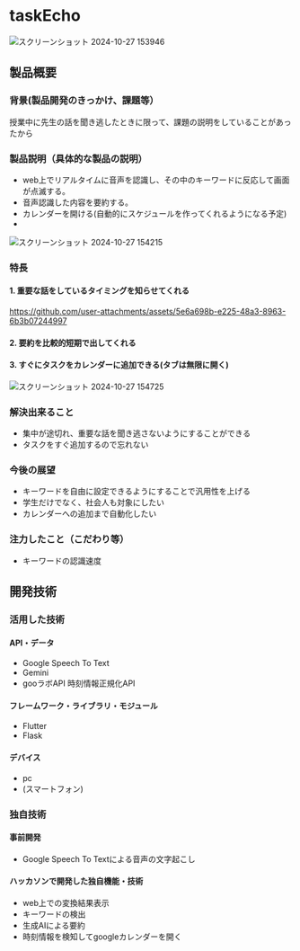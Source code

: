 # taskEcho
![スクリーンショット 2024-10-27 153946](https://github.com/user-attachments/assets/a714b55f-b60f-42c5-acea-a43efaea4d0f)
## 製品概要
### 背景(製品開発のきっかけ、課題等）
授業中に先生の話を聞き逃したときに限って、課題の説明をしていることがあったから

### 製品説明（具体的な製品の説明）
- web上でリアルタイムに音声を認識し、その中のキーワードに反応して画面が点滅する。
- 音声認識した内容を要約する。
- カレンダーを開ける(自動的にスケジュールを作ってくれるようになる予定)
- 
![スクリーンショット 2024-10-27 154215](https://github.com/user-attachments/assets/e4765b11-eb7b-4161-9146-571235d7b45f)

### 特長
#### 1. 重要な話をしているタイミングを知らせてくれる
https://github.com/user-attachments/assets/5e6a698b-e225-48a3-8963-6b3b07244997
#### 2. 要約を比較的短期で出してくれる
#### 3. すぐにタスクをカレンダーに追加できる(タブは無限に開く)
![スクリーンショット 2024-10-27 154725](https://github.com/user-attachments/assets/4bf3d188-9205-496d-9608-0c2dd1ac0f09)

### 解決出来ること
* 集中が途切れ、重要な話を聞き逃さないようにすることができる
* タスクをすぐ追加するので忘れない
### 今後の展望
* キーワードを自由に設定できるようにすることで汎用性を上げる
* 学生だけでなく、社会人も対象にしたい
* カレンダーへの追加まで自動化したい
### 注力したこと（こだわり等）
* キーワードの認識速度

## 開発技術
### 活用した技術
#### API・データ
* Google Speech To Text
* Gemini
* gooラボAPI 時刻情報正規化API

#### フレームワーク・ライブラリ・モジュール
* Flutter
* Flask

#### デバイス
* pc
* (スマートフォン)

### 独自技術
#### 事前開発
* Google Speech To Textによる音声の文字起こし
#### ハッカソンで開発した独自機能・技術
* web上での変換結果表示
* キーワードの検出
* 生成AIによる要約
* 時刻情報を検知してgoogleカレンダーを開く

